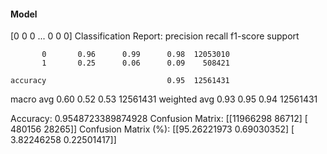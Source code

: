 #### Model
[0 0 0 ... 0 0 0]
Classification Report:
              precision    recall  f1-score   support

           0       0.96      0.99      0.98  12053010
           1       0.25      0.06      0.09    508421

    accuracy                           0.95  12561431
   macro avg       0.60      0.52      0.53  12561431
weighted avg       0.93      0.95      0.94  12561431

Accuracy: 0.9548723389874928
Confusion Matrix:
[[11966298    86712]
 [  480156    28265]]
Confusion Matrix (%):
[[95.26221973  0.69030352]
 [ 3.82246258  0.22501417]]

